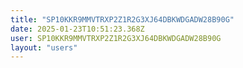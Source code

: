```yaml
---
title: "SP10KKR9MMVTRXP2Z1R2G3XJ64DBKWDGADW28B90G"
date: 2025-01-23T10:51:23.368Z
user: SP10KKR9MMVTRXP2Z1R2G3XJ64DBKWDGADW28B90G
layout: "users"
---
```

    